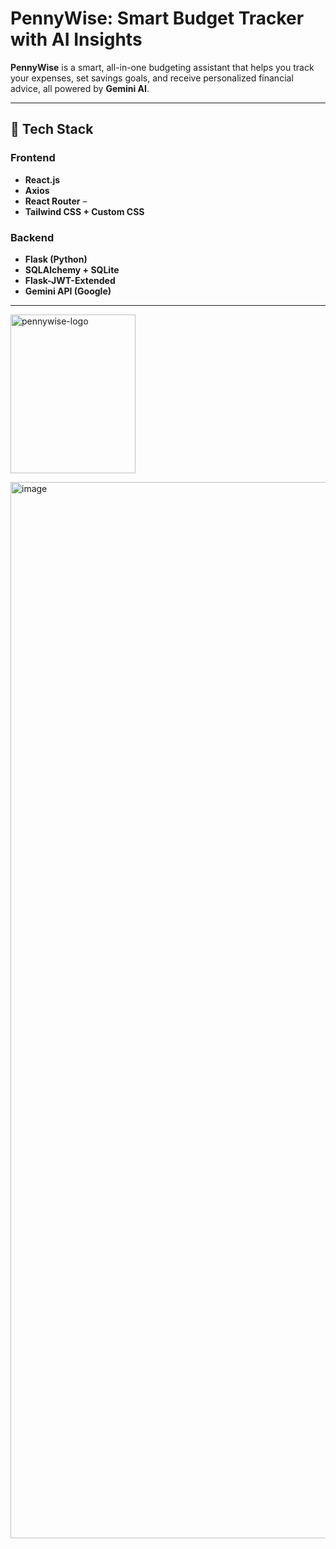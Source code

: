 # PennyWise: Smart Budget Tracker with AI Insights

**PennyWise** is a smart, all-in-one budgeting assistant that helps you track your expenses, set savings goals, and receive personalized financial advice, all powered by **Gemini AI**.

---

## 🔧 Tech Stack

### Frontend
- **React.js**  
- **Axios**  
- **React Router** – 
- **Tailwind CSS + Custom CSS**
  
### Backend
- **Flask (Python)**   
- **SQLAlchemy + SQLite**  
- **Flask-JWT-Extended** 
- **Gemini API (Google)**  

---

<p align="left"><img width="200" height="254" alt="pennywise-logo" src="https://github.com/user-attachments/assets/4ade1b9d-b853-4eff-8eda-a0777ab797fb" /> </p>
<img width="2852" height="1690" alt="image" src="https://github.com/user-attachments/assets/d60d3534-1202-4094-80d4-b8ca639ecaff" />
